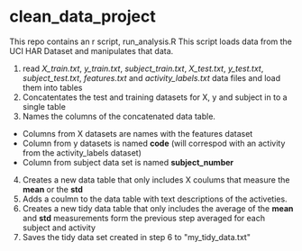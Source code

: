# clean_data_project
This repo contains an r script, run_analysis.R
This script loads data from the UCI HAR Dataset and manipulates that data.

1. read _X_train.txt_, _y_train.txt_, _subject_train.txt_, _X_test.txt_, _y_test.txt_, _subject_test.txt_, _features.txt_ and _activity_labels.txt_ data files and load them into tables
2. Concatentates the test and training datasets for X, y and subject in to a single table
3. Names the columns of the concatenated data table.
  * Columns from X datasets are names with the features dataset
  * Column from y datasets is named **code** (will correspod with an activity from the activity_labels dataset)
  * Column from subject data set is named **subject_number**
4. Creates a new data table that only includes X coulums that measure the **mean** or the **std**
5. Adds a coulmn to the data table with text descriptions of the activeties.
6. Creates a new tidy data table that only includes the average of the **mean** and **std** measurements form the previous step averaged for each subject and activity
7. Saves the tidy data set created in step 6 to "my_tidy_data.txt"
